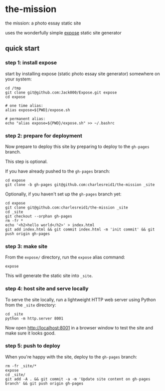 # the-mission

the mission: a photo essay static site

uses the wonderfully simple [expose](https://github.com/Jack000/Expose)
static site generator

## quick start

### step 1: install expose 

start by installing expose (static photo essay site generator)
somewhere on your system:

```
cd /tmp
git clone git@github.com:Jack000/Expose.git expose
cd expose

# one time alias:
alias expose=${PWD}/expose.sh

# permanent alias:
echo "alias expose=${PWD}/expose.sh" >> ~/.bashrc
```

### step 2: prepare for deployment

Now prepare to deploy this site by preparing to deploy to the `gh-pages` branch. 

This step is optional.

If you have already pushed to the `gh-pages` branch:

```
cd expose
git clone -b gh-pages git@github.com:charlesreid1/the-mission _site
```

Optionally, if you haven't set up the `gh-pages` branch yet:

```
cd expose
git clone git@github.com:charlesreid1/the-mission _site
cd _site
git checkout --orphan gh-pages
rm -fr *
echo '<h2>hello world</h2>' > index.html
git add index.html && git commit index.html -m 'init commit' && git push origin gh-pages
```

### step 3: make site

From the `expose/` directory, run the `expose` alias command:

```
expose
```

This will generate the static site into `_site`.

### step 4: host site and serve locally

To serve the site locally, run a lightweight HTTP web server
using Python from the `_site` directory:

```
cd _site
python -m http.server 8001
```

Now open <http://localhost:8001> in a browser window to test
the site and make sure it looks good.

### step 5: push to deploy

When you're happy with the site, deploy to the `gh-pages` branch:

```
rm -fr _site/*
expose
cd _site/
git add -A . && git commit -a -m 'Update site content on gh-pages branch' && git push origin gh-pages
```




